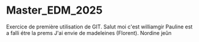 # Master_EDM_2025
Exercice de première utilisation de GIT.
Salut moi c'est williamgir
Pauline est a falli étre la prems
J'ai envie de madeleines (Florent).
Nordine jeûn
